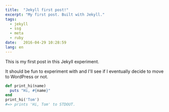 ```yaml
---
title:  "Jekyll first post!"
excerpt: "My first post. Built with Jekyll."
tags:
  - jekyll
  - ssg
  - meta
  - ruby
date:   2016-04-29 10:28:59
lang: en
---
```

This is my first post in this Jekyll experiment.

It should be fun to experiment with and I'll see if I eventually decide to move to WordPress or not.

```ruby
def print_hi(name)
  puts "Hi, #{name}"
end
print_hi('Tom')
#=> prints 'Hi, Tom' to STDOUT.
```

